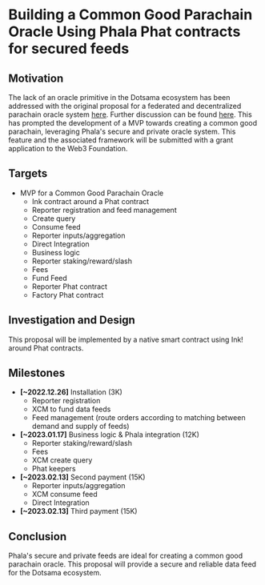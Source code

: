 # Building a Common Good Parachain Oracle Using Phala Phat contracts for secured feeds 

## Motivation
The lack of an oracle primitive in the Dotsama ecosystem has been addressed with the original proposal for a federated and decentralized parachain oracle system [here](https://forum.polkadot.network/t/help-us-create-a-federated-and-decentralised-parachain-oracle-system/1190). Further discussion can be found [here](https://forum.polkadot.network/t/oracles-for-polkadot/1286). This has prompted the development of a MVP towards creating a common good parachain, leveraging Phala's secure and private oracle system. This feature and the associated framework will be submitted with a grant application to the Web3 Foundation.

## Targets
+ MVP for a Common Good Parachain Oracle 
  + Ink contract around a Phat contract
  + Reporter registration and feed management
  + Create query 
  + Consume feed
  + Reporter inputs/aggregation  
  + Direct Integration
  + Business logic
  + Reporter staking/reward/slash
  + Fees
  + Fund Feed
  + Reporter Phat contract
  + Factory Phat contract

## Investigation and Design
This proposal will be implemented by a native smart contract using Ink! around Phat contracts.

## Milestones
+ **[~2022.12.26]** Installation (3K)
  + Reporter registration
  + XCM to fund data feeds 
  + Feed management (route orders according to matching between demand and supply of feeds)
+ **[~2023.01.17]** Business logic & Phala integration (12K)
    + Reporter staking/reward/slash
    + Fees
    + XCM create query
    + Phat keepers
+ **[~2023.02.13]** Second payment (15K)
  + Reporter inputs/aggregation  
  + XCM consume feed
  + Direct Integration
+ **[~2023.02.13]** Third payment (15K)

## Conclusion
Phala's secure and private feeds are ideal for creating a common good parachain oracle. This proposal will provide a secure and reliable data feed for the Dotsama ecosystem.